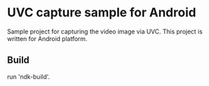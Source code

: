 UVC capture sample for Android
=================================

Sample project for capturing the video image via UVC.
This project is written for Android platform.

## Build
run 'ndk-build'.

